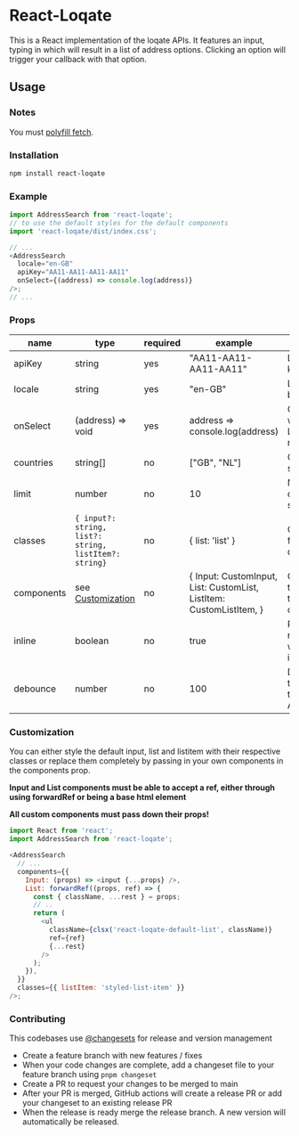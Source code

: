 # React-Loqate

This is a React implementation of the loqate APIs. It features an input, typing in which will result in a list of address options. Clicking an option will trigger your callback with that option.

## Usage

### Notes

You must [polyfill fetch](https://www.npmjs.com/package/whatwg-fetch).

### Installation

```bash
npm install react-loqate
```

### Example

```javascript
import AddressSearch from 'react-loqate';
// to use the default styles for the default components
import 'react-loqate/dist/index.css';

// ...
<AddressSearch
  locale="en-GB"
  apiKey="AA11-AA11-AA11-AA11"
  onSelect={(address) => console.log(address)}
/>;
// ...
```

### Props

| name       | type                                                  | required | example                                                             | description                              |
| ---------- | ----------------------------------------------------- | -------- | ------------------------------------------------------------------- | ---------------------------------------- |
| apiKey     | string                                                | yes      | "AA11-AA11-AA11-AA11"                                               | Loqate API key                           |
| locale     | string                                                | yes      | "en-GB"                                                             | Language to be used                      |
| onSelect   | (address) => void                                     | yes      | address => console.log(address)                                     | Callback with for Loqate response        |
| countries  | string[]                                              | no       | ["GB", "NL"]                                                        | Countries to search in                   |
| limit      | number                                                | no       | 10                                                                  | Number of options to show                |
| classes    | `{ input?: string, list?: string, listItem?: string}` | no       | { list: 'list' }                                                    | Classnames for the components            |
| components | see [Customization](#Customization)                   | no       | { Input: CustomInput, List: CustomList, ListItem: CustomListItem, } | Components to overwrite the default ones |
| inline     | boolean                                               | no       | true                                                                | Render results inline with the input     |
| debounce   | number                                                | no       | 100                                                                 | Debounce the calls to the Loqate API     |

### Customization

You can either style the default input, list and listitem with their respective classes or replace them completely by passing in your own components in the components prop.

**Input and List components must be able to accept a ref, either through using forwardRef or being a base html element**

**All custom components must pass down their props!**

```javascript
import React from 'react';
import AddressSearch from 'react-loqate';

<AddressSearch
  // ...
  components={{
    Input: (props) => <input {...props} />,
    List: forwardRef((props, ref) => {
      const { className, ...rest } = props;
      // ..
      return (
        <ul
          className={clsx('react-loqate-default-list', className)}
          ref={ref}
          {...rest}
        />
      );
    }),
  }}
  classes={{ listItem: 'styled-list-item' }}
/>;
```

### Contributing

This codebases use [@changesets](https://github.com/changesets/changesets) for release and version management

- Create a feature branch with new features / fixes
- When your code changes are complete, add a changeset file to your feature branch using `pnpm changeset`
- Create a PR to request your changes to be merged to main
- After your PR is merged, GitHub actions will create a release PR or add your changeset to an existing release PR
- When the release is ready merge the release branch. A new version will automatically be released.
